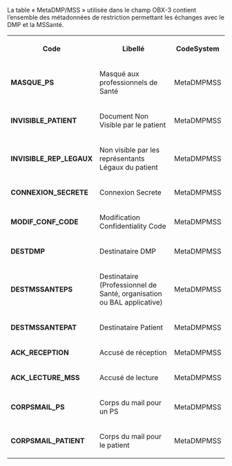La table « MetaDMP/MSS » utilisée dans le champ OBX-3 contient l’ensemble des métadonnées de restriction permettant les échanges avec le DMP et la MSSanté.

<table>
  <tbody>
    <tr>
      <th>
        <p>Code</p>
      </th>
      <th>
        <p>Libellé</p>
      </th>
      <th>
        <p>CodeSystem</p>
      </th>
    </tr>
    <tr>
      <td>
        <p><strong>MASQUE_PS</strong></p>
      </td>
      <td>
        <p>Masqué aux professionnels de Santé</p>
      </td>
      <td>
        <p>MetaDMPMSS </p>
      </td>
    </tr>
    <tr>
      <td>
        <p><strong>INVISIBLE_PATIENT</strong></p>
      </td>
      <td>
        <p>Document Non Visible par le patient</p>
      </td>
      <td>
        <p>MetaDMPMSS </p>
      </td>
    </tr>
    <tr>
      <td>
        <p><strong>INVISIBLE_REP_LEGAUX</strong></p>
      </td>
      <td>
        <p>Non visible par les représentants Légaux du patient</p>
      </td>
      <td>
        <p>MetaDMPMSS </p>
      </td>
    </tr>
    <tr>
      <td>
        <p><strong>CONNEXION_SECRETE</strong></p>
      </td>
      <td>
        <p>Connexion Secrete</p>
      </td>
      <td>
        <p>MetaDMPMSS </p>
      </td>
    </tr>
    <tr>
      <td>
        <p><strong>MODIF_CONF_CODE</strong></p>
      </td>
      <td>
        <p>Modification Confidentiality Code</p>
      </td>
      <td>
        <p>MetaDMPMSS </p>
      </td>
    </tr>
    <tr>
      <td>
        <p><strong>DESTDMP</strong></p>
      </td>
      <td>
        <p>Destinataire DMP</p>
      </td>
      <td>
        <p>MetaDMPMSS </p>
      </td>
    </tr>
    <tr>
      <td>
        <p><strong>DESTMSSANTEPS</strong></p>
      </td>
      <td>
        <p>Destinataire (Professionnel de Santé, organisation ou BAL applicative)</p>
      </td>
      <td>
        <p>MetaDMPMSS </p>
      </td>
    </tr>
    <tr>
      <td>
        <p><strong>DESTMSSANTEPAT</strong></p>
      </td>
      <td>
        <p>Destinataire Patient</p>
      </td>
      <td>
        <p>MetaDMPMSS </p>
      </td>
    </tr>
    <tr>
      <td>
        <p><strong>ACK_RECEPTION</strong></p>
      </td>
      <td>
        <p>Accusé de réception</p>
      </td>
      <td>
        <p>MetaDMPMSS </p>
      </td>
    </tr>
    <tr>
      <td>
        <p><strong>ACK_LECTURE_MSS</strong></p>
      </td>
      <td>
        <p>Accusé de lecture</p>
      </td>
      <td>
        <p>MetaDMPMSS </p>
      </td>
    </tr>
    <tr>
      <td>
        <p><strong>CORPSMAIL_PS</strong></p>
      </td>
      <td>
        <p>Corps du mail pour un PS</p>
      </td>
      <td>
        <p>MetaDMPMSS </p>
      </td>
    </tr>
    <tr>
      <td>
        <p><strong>CORPSMAIL_PATIENT</strong></p>
      </td>
      <td>
        <p>Corps du mail pour le patient</p>
      </td>
      <td>
        <p>MetaDMPMSS </p>
      </td>
    </tr>
  </tbody>
</table>
